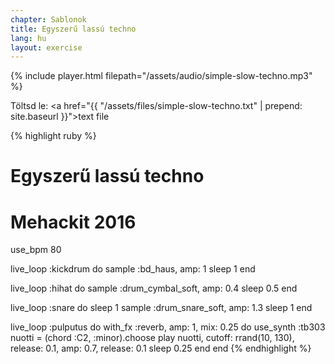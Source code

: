 ```yaml
---
chapter: Sablonok
title: Egyszerű lassú techno
lang: hu
layout: exercise
---
```


{% include player.html filepath="/assets/audio/simple-slow-techno.mp3" %}

Töltsd le: <a href="{{ "/assets/files/simple-slow-techno.txt" | prepend: site.baseurl }}">text file</a>

{% highlight ruby %}
# Egyszerű lassú techno
# Mehackit 2016

use_bpm 80

live_loop :kickdrum do
  sample :bd_haus, amp: 1
  sleep 1
end

live_loop :hihat do
  sample :drum_cymbal_soft, amp: 0.4
  sleep 0.5
end

live_loop :snare do
  sleep 1
  sample :drum_snare_soft, amp: 1.3
  sleep 1
end

live_loop :pulputus do
  with_fx :reverb, amp: 1, mix: 0.25 do
    use_synth :tb303
    nuotti = (chord :C2, :minor).choose
    play nuotti, cutoff: rrand(10, 130), release: 0.1, amp: 0.7, release: 0.1
    sleep 0.25
  end
end
{% endhighlight %}